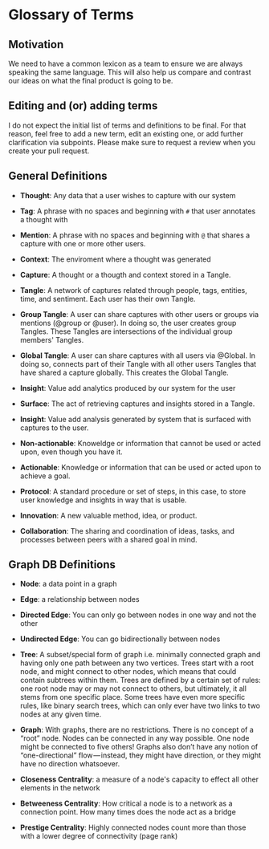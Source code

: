 # Glossary of Terms

## Motivation

We need to have a common lexicon as a team to ensure we are always speaking the same language. This will also help us compare and contrast our ideas on what the final product is going to be.

## Editing and (or) adding terms

I do not expect the initial list of terms and definitions to be final. For that reason, feel free to add a new term, edit an existing one, or add further clarification via subpoints. Please make sure to request a review when you create your pull request.

## General Definitions

* **Thought**: Any data that a user wishes to capture with our system

* **Tag**: A phrase with no spaces and beginning with `#` that user annotates a thought with

* **Mention**: A phrase with no spaces and beginning with `@` that shares a capture with one or more other users.

* **Context**: The enviroment where a thought was generated

* **Capture**: A thought or a thougth and context stored in a Tangle.

* **Tangle**: A network of captures related through people, tags, entities, time, and sentiment. Each user has their own Tangle.

* **Group Tangle**: A user can share captures with other users or groups via mentions (@group or @user). In doing so, the user creates group Tangles. These Tangles are intersections of the individual group members' Tangles.

* **Global Tangle**: A user can share captures with all users via @Global. In doing so, connects part of their Tangle with all other users Tangles that have shared a capture globally. This creates the Global Tangle.

* **Insight**: Value add analytics produced by our system for the user

* **Surface**: The act of retrieving captures and insights stored in a Tangle.

* **Insight**: Value add analysis generated by system that is surfaced with captures to the user.

* **Non-actionable**: Knoweldge or information that cannot be used or acted upon, even though you have it.

* **Actionable**: Knowledge or information that can be used or acted upon to achieve a goal.

* **Protocol**: A standard procedure or set of steps, in this case, to store user knowledge and insights in way that is usable.

* **Innovation**: A new valuable method, idea, or product.

* **Collaboration**: The sharing and coordination of ideas, tasks, and processes between peers with a shared goal in mind.

## Graph DB Definitions

* **Node**: a data point in a graph

* **Edge**: a relationship between nodes

* **Directed Edge**: You can only go between nodes in one way and not the other

* **Undirected Edge**: You can go bidirectionally between nodes

* **Tree**: A subset/special form of graph i.e. minimally connected graph and having only one path between any two vertices. Trees start with a root node, and might connect to other nodes, which means that could contain subtrees within them. Trees are defined by a certain set of rules: one root node may or may not connect to others, but ultimately, it all stems from one specific place. Some trees have even more specific rules, like binary search trees, which can only ever have two links to two nodes at any given time.

* **Graph**: With graphs, there are no restrictions. There is no concept of a “root” node. Nodes can be connected in any way possible. One node might be connected to five others! Graphs also don’t have any notion of “one-directional” flow — instead, they might have direction, or they might have no direction whatsoever. 

* **Closeness Centrality**: a measure of a node's capacity to effect all other elements in the network

* **Betweeness Centrality**: How critical a node is to a network as a connection point. How many times does the node act as a bridge

* **Prestige Centrality**: Highly connected nodes count more than those with a lower degree of connectivity (page rank)
